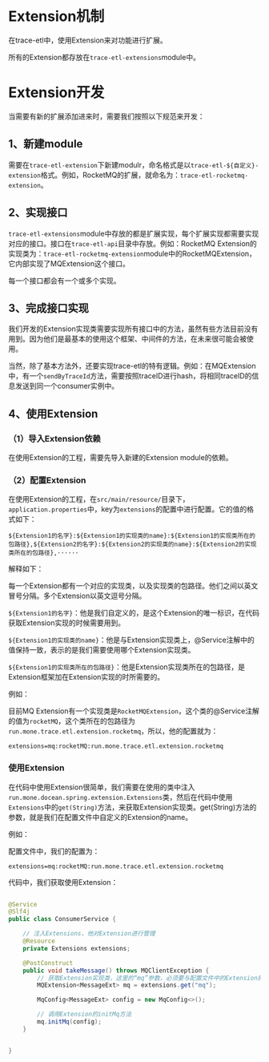 # Extension机制

在trace-etl中，使用Extension来对功能进行扩展。

所有的Extension都存放在`trace-etl-extensions`module中。

# Extension开发

当需要有新的扩展添加进来时，需要我们按照以下规范来开发：

## 1、新建module

需要在`trace-etl-extension`下新建modulr，命名格式是以`trace-etl-${自定义}-extension`格式。例如，RocketMQ的扩展，就命名为：`trace-etl-rocketmq-extension`。

## 2、实现接口

`trace-etl-extensions`module中存放的都是扩展实现，每个扩展实现都需要实现对应的接口。接口在`trace-etl-api`目录中存放。例如：RocketMQ Extension的实现类为：`trace-etl-rocketmq-extension`module中的RocketMQExtension，它内部实现了MQExtension这个接口。

每一个接口都会有一个或多个实现。

## 3、完成接口实现

我们开发的Extension实现类需要实现所有接口中的方法，虽然有些方法目前没有用到。因为他们是最基本的使用这个框架、中间件的方法，在未来很可能会被使用。

当然，除了基本方法外，还要实现trace-etl的特有逻辑。例如：在MQExtension中，有一个`sendByTraceId`方法，需要按照traceID进行hash，将相同traceID的信息发送到同一个consumer实例中。

## 4、使用Extension

### （1）导入Extension依赖

在使用Extension的工程，需要先导入新建的Extension module的依赖。

### （2）配置Extension

在使用Extension的工程，在`src/main/resource/`目录下，`application.properties`中，key为`extensions`的配置中进行配置。它的值的格式如下：

`${Extension1的名字}:${Extension1的实现类的name}:${Extension1的实现类所在的包路径},${Extension2的名字}:${Extension2的实现类的name}:${Extension2的实现类所在的包路径},······`

解释如下：

每一个Extension都有一个对应的实现类，以及实现类的包路径。他们之间以英文冒号分隔。多个Extension以英文逗号分隔。

`${Extension1的名字}`：他是我们自定义的，是这个Extension的唯一标识，在代码获取Extension实现的时候需要用到。

`${Extension1的实现类的name}`：他是与Extension实现类上，@Service注解中的值保持一致，表示的是我们需要使用哪个Extension实现类。

`${Extension1的实现类所在的包路径}`：他是Extension实现类所在的包路径，是Extension框架加在Extension实现的时所需要的。

例如：

目前MQ Extension有一个实现类是`RocketMQExtension`，这个类的@Service注解的值为`rocketMQ`，这个类所在的包路径为`run.mone.trace.etl.extension.rocketmq`，所以，他的配置就为：

```properties
extensions=mq:rocketMQ:run.mone.trace.etl.extension.rocketmq
```

### 使用Extension

在代码中使用Extension很简单，我们需要在使用的类中注入`run.mone.docean.spring.extension.Extensions`类，然后在代码中使用`Extensions`中的`get(String)`方法，来获取Extension实现类。get(String)方法的参数，就是我们在配置文件中自定义的Extension的name。

例如：

配置文件中，我们的配置为：

```properties
extensions=mq:rocketMQ:run.mone.trace.etl.extension.rocketmq
```

代码中，我们获取使用Extension：

```java

@Service
@Slf4j
public class ConsumerService {

    // 注入Extensions，他对Extension进行管理
    @Resource
    private Extensions extensions;

    @PostConstruct
    public void takeMessage() throws MQClientException {
        // 获取Extension实现类，这里的“mq”参数，必须要与配置文件中的Extension的名字保持一致
        MQExtension<MessageExt> mq = extensions.get("mq");

        MqConfig<MessageExt> config = new MqConfig<>();

        // 调用Extension的initMq方法
        mq.initMq(config);
    }


}

```